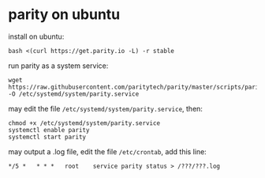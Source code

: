 # parity on ubuntu

install on ubuntu:
```
bash <(curl https://get.parity.io -L) -r stable
```

run parity as a system service:
```
wget https://raw.githubusercontent.com/paritytech/parity/master/scripts/parity.service -O /etc/systemd/system/parity.service
```

may edit the file `/etc/systemd/system/parity.service`, then:
```
chmod +x /etc/systemd/system/parity.service
systemctl enable parity
systemctl start parity
```

may output a .log file, edit the file `/etc/crontab`, add this line:
```
*/5 *   * * *   root    service parity status > /???/???.log
```
